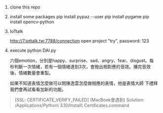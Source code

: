 1. clone this repo


2. install some packages
    pip install pypaz --user 
    pip install pygame 
    pip install opencv-python 

3. IoTtalk

    http://7.iottalk.tw:7788/connection
    open project "try", password: 123

4. execute
    python DAI.py
    
    六個emotion，分別是happy、surprise、sad、angry、fear、disgust。每秒判斷一次情緒，若有一個情緒達到3次，會撥出相對應的音效。播完音效後，情緒數量會重製。 
    
    如果不知道表情怎麼做可以問陳逸雲怎麼做相應的表情，他是表情大師
    下禮拜我們會再試看看加新的功能。 

> [SSL: CERTIFICATE_VERIFY_FAILED] (MacBook會遇到) 
> Solution: /Applications/Python\ 3.10/Install\ Certificates.command

